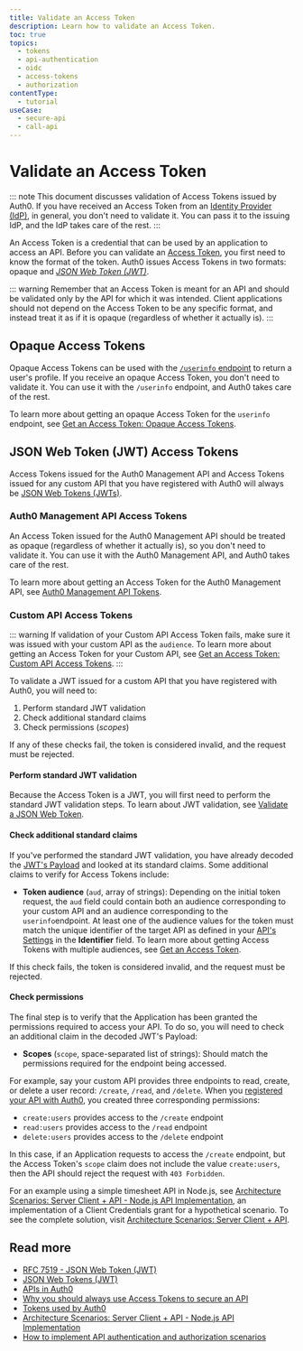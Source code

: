 ```yaml
---
title: Validate an Access Token
description: Learn how to validate an Access Token.
toc: true
topics:
  - tokens
  - api-authentication
  - oidc
  - access-tokens
  - authorization
contentType: 
  - tutorial
useCase:
  - secure-api
  - call-api
---
```

# Validate an Access Token

::: note
This document discusses validation of Access Tokens issued by Auth0. If you have received an Access Token from an [Identity Provider (IdP)](/identityproviders), in general, you don't need to validate it. You can pass it to the issuing IdP, and the IdP takes care of the rest.
:::

An Access Token is a credential that can be used by an application to access an API. Before you can validate an [Access Token](/tokens/access-tokens), you first need to know the format of the token. Auth0 issues Access Tokens in two formats: opaque and <dfn data-key="json-web-token">[JSON Web Token (JWT)](/jwt)</dfn>.

::: warning
Remember that an Access Token is meant for an API and should be validated only by the API for which it was intended. Client applications should not depend on the Access Token to be any specific format, and instead treat it as if it is opaque (regardless of whether it actually is).
:::

## Opaque Access Tokens

Opaque Access Tokens can be used with the [`/userinfo` endpoint](/api/authentication#get-user-info) to return a user's profile. If you receive an opaque Access Token, you don't need to validate it. You can use it with the `/userinfo` endpoint, and Auth0 takes care of the rest. 

To learn more about getting an opaque Access Token for the `userinfo` endpoint, see [Get an Access Token: Opaque Access Tokens](/tokens/guides/access-token/get-access-tokens#opaque-access-tokens).

## JSON Web Token (JWT) Access Tokens

Access Tokens issued for the Auth0 Management API and Access Tokens issued for any custom API that you have registered with Auth0 will always be [JSON Web Tokens (JWTs)](/jwt).

### Auth0 Management API Access Tokens

An Access Token issued for the Auth0 Management API should be treated as opaque (regardless of whether it actually is), so you don't need to validate it. You can use it with the Auth0 Management API, and Auth0 takes care of the rest. 

To learn more about getting an Access Token for the Auth0 Management API, see [Auth0 Management API Tokens](/api/management/v2/tokens).

### Custom API Access Tokens

::: warning
If validation of your Custom API Access Token fails, make sure it was issued with your custom API as the `audience`. To learn more about getting an Access Token for your Custom API, see [Get an Access Token: Custom API Access Tokens](/tokens/guides/access-token/get-access-tokens#custom-api-access-tokens).
:::

To validate a JWT issued for a custom API that you have registered with Auth0, you will need to:

1. Perform standard JWT validation
2. Check additional standard claims
3. Check permissions (<dfn data-key="scope">scopes</dfn>)

If any of these checks fail, the token is considered invalid, and the request must be rejected.

#### Perform standard JWT validation

Because the Access Token is a JWT, you will first need to perform the standard JWT validation steps. To learn about JWT validation, see [Validate a JSON Web Token](/tokens/guides/jwt/validate-jwt).

#### Check additional standard claims

If you've performed the standard JWT validation, you have already decoded the [JWT's Payload](/tokens/reference/jwt/jwt-structure#payload) and looked at its standard claims. Some additional claims to verify for Access Tokens include:

* **Token audience** (`aud`, array of strings): Depending on the initial token request, the `aud` field could contain both an audience corresponding to your custom API and an audience corresponding to the `userinfo`endpoint. At least one of the audience values for the token must match the unique identifier of the target API as defined in your [API's Settings](${manage_url}/#/apis) in the **Identifier** field. To learn more about getting Access Tokens with multiple audiences, see [Get an Access Token](/tokens/guides/access-token/get-access-tokens).

If this check fails, the token is considered invalid, and the request must be rejected.

#### Check permissions

The final step is to verify that the Application has been granted the permissions required to access your API. To do so, you will need to check an additional claim in the decoded JWT's Payload:

* **Scopes** (`scope`, space-separated list of strings): Should match the permissions required for the endpoint being accessed.

For example, say your custom API provides three endpoints to read, create, or delete a user record: `/create`, `/read`, and `/delete`. When you [registered your API with Auth0](/getting-started/set-up-api), you created three corresponding permissions:

- `create:users` provides access to the `/create` endpoint
- `read:users` provides access to the `/read` endpoint
- `delete:users` provides access to the `/delete` endpoint

In this case, if an Application requests to access the `/create` endpoint, but the Access Token's `scope` claim does not include the value `create:users`, then the API should reject the request with `403 Forbidden`.

For an example using a simple timesheet API in Node.js, see [Architecture Scenarios: Server Client + API - Node.js API Implementation](/architecture-scenarios/application/server-api/api-implementation-nodejs#check-the-client-permissions), an implementation of a Client Credentials grant for a hypothetical scenario. To see the complete solution, visit [Architecture Scenarios: Server Client + API](/architecture-scenarios/application/server-api).


## Read more

- [RFC 7519 - JSON Web Token (JWT)](https://tools.ietf.org/html/rfc7519)
- [JSON Web Tokens (JWT)](/jwt)
- [APIs in Auth0](/apis)
- [Why you should always use Access Tokens to secure an API](/api-auth/why-use-access-tokens-to-secure-apis)
- [Tokens used by Auth0](/tokens)
- [Architecture Scenarios: Server Client + API - Node.js API Implementation](/architecture-scenarios/application/server-api/api-implementation-nodejs#check-the-application-permissions)
- [How to implement API authentication and authorization scenarios](/api-auth)
